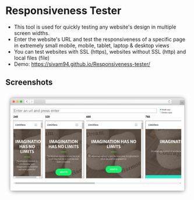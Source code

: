 # Responsiveness Tester
- This tool is used for quickly testing any website's design in multiple screen widths.
- Enter the website's URL and test the responsiveness of a specific page in extremely small mobile, mobile, tablet, laptop & desktop views
- You can test websites with SSL (https), websites without SSL (http) and local files (file)
- Demo: https://sivam94.github.io/Responsiveness-tester/

## Screenshots
![responsiveness tester](screenshots/ss.png)
